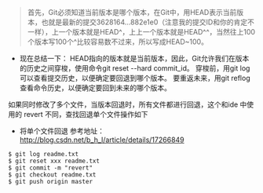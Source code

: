 > 首先，Git必须知道当前版本是哪个版本，在Git中，用HEAD表示当前版本，也就是最新的提交3628164...882e1e0（注意我的提交ID和你的肯定不一样），上一个版本就是HEAD^，上上一个版本就是HEAD^^，当然往上100个版本写100个^比较容易数不过来，所以写成HEAD~100。
- 现在总结一下：
    HEAD指向的版本就是当前版本，因此，Git允许我们在版本的历史之间穿梭，使用命令git reset --hard commit_id。
    穿梭前，用git log可以查看提交历史，以便确定要回退到哪个版本。
    要重返未来，用git reflog查看命令历史，以便确定要回到未来的哪个版本。

如果同时修改了多个文件，当版本回退时，所有文件都进行回退，这个和ide 中使用的 revert 不同，查找回退单个文件操作如下
- 将单个文件回退
参考地址：http://blog.csdn.net/b_h_l/article/details/17266849
```gitbash
$ git log readme.txt
$ git reset xxx readme.txt
$ git commit -m "revert"
$ git checkout readme.txt
$ git push origin master
```